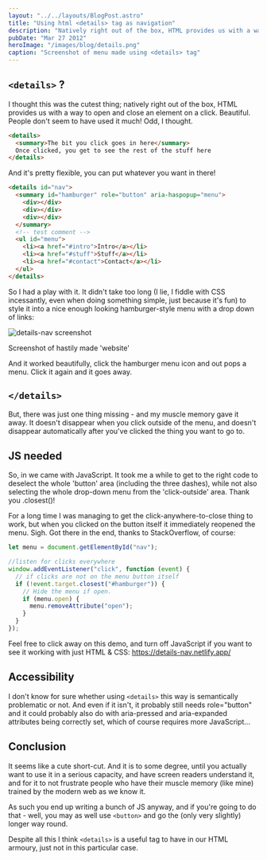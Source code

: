 ```yaml
---
layout: "../../layouts/BlogPost.astro"
title: "Using html <details> tag as navigation"
description: "Natively right out of the box, HTML provides us with a way to open and close an element on a click. Beautiful."
pubDate: "Mar 27 2012"
heroImage: "/images/blog/details.png"
caption: "Screenshot of menu made using <details> tag"
---
```


## `<details>` ?

I thought this was the cutest thing; natively right out of the box, HTML provides us with a way to open and close an element on a click. Beautiful. People don't seem to have used it much! Odd, I thought.

```html
<details>
  <summary>The bit you click goes in here</summary>
  Once clicked, you get to see the rest of the stuff here
</details>
```

And it's pretty flexible, you can put whatever you want in there!

```html
<details id="nav">
  <summary id="hamburger" role="button" aria-haspopup="menu">
    <div></div>
    <div></div>
    <div></div>
  </summary>
  <!-- test comment -->
  <ul id="menu">
    <li><a href="#intro">Intro</a></li>
    <li><a href="#stuff">Stuff</a></li>
    <li><a href="#contact">Contact</a></li>
  </ul>
</details>
```

So I had a play with it. It didn't take too long (I lie, I fiddle with CSS incessantly, even when doing something simple, just because it's fun) to style it into a nice enough looking hamburger-style menu with a drop down of links:

![details-nav screenshot](/images/blog/details2.png)

<p class="caption">Screenshot of hastily made 'website'</p>

And it worked beautifully, click the hamburger menu icon and out pops a menu. Click it again and it goes away.

## `</details>`

But, there was just one thing missing - and my muscle memory gave it away. It doesn't disappear when you click outside of the menu, and doesn't disappear automatically after you've clicked the thing you want to go to.

## JS needed

So, in we came with JavaScript. It took me a while to get to the right code to deselect the whole 'button' area (including the three dashes), while not also selecting the whole drop-down menu from the 'click-outside' area. Thank you .closest()!

For a long time I was managing to get the click-anywhere-to-close thing to work, but when you clicked on the button itself it immediately reopened the menu. Sigh. Got there in the end, thanks to StackOverflow, of course:

```js
let menu = document.getElementById("nav");

//listen for clicks everywhere
window.addEventListener("click", function (event) {
  // if clicks are not on the menu button itself
  if (!event.target.closest("#hamburger")) {
    // Hide the menu if open.
    if (menu.open) {
      menu.removeAttribute("open");
    }
  }
});
```

Feel free to click away on this demo, and turn off JavaScript if you want to see it working with just HTML & CSS: https://details-nav.netlify.app/

## Accessibility

I don't know for sure whether using `<details>` this way is semantically problematic or not. And even if it isn't, it probably still needs role="button" and it could probably also do with aria-pressed and aria-expanded attributes being correctly set, which of course requires more JavaScript...

## Conclusion

It seems like a cute short-cut. And it is to some degree, until you actually want to use it in a serious capacity, and have screen readers understand it, and for it to not frustrate people who have their muscle memory (like mine) trained by the modern web as we know it.

As such you end up writing a bunch of JS anyway, and if you're going to do that - well, you may as well use `<button>` and go the (only very slightly) longer way round.

Despite all this I think `<details>` is a useful tag to have in our HTML armoury, just not in this particular case.
